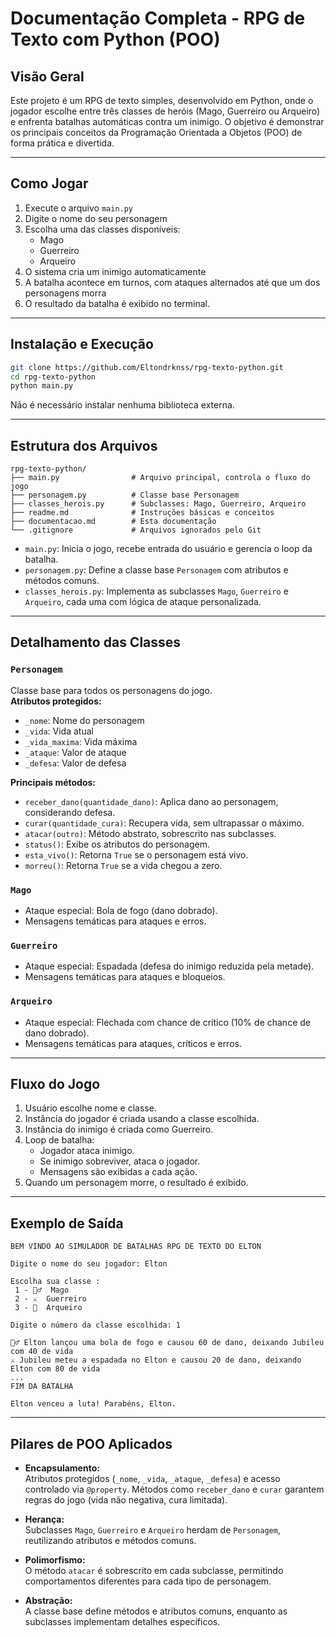 # Documentação Completa - RPG de Texto com Python (POO)


## Visão Geral

Este projeto é um RPG de texto simples, desenvolvido em Python, onde o jogador escolhe entre três classes de heróis (Mago, Guerreiro ou Arqueiro) e enfrenta batalhas automáticas contra um inimigo. O objetivo é demonstrar os principais conceitos da Programação Orientada a Objetos (POO) de forma prática e divertida.

---

## Como Jogar

1. Execute o arquivo `main.py`
2. Digite o nome do seu personagem
3. Escolha uma das classes disponíveis:
   - Mago
   - Guerreiro
   - Arqueiro
4. O sistema cria um inimigo automaticamente
5. A batalha acontece em turnos, com ataques alternados até que um dos personagens morra
6. O resultado da batalha é exibido no terminal.

---

## Instalação e Execução


```sh
git clone https://github.com/Eltondrknss/rpg-texto-python.git
cd rpg-texto-python
python main.py
```

Não é necessário instalar nenhuma biblioteca externa.

---

## Estrutura dos Arquivos

```
rpg-texto-python/
├── main.py                # Arquivo principal, controla o fluxo do jogo
├── personagem.py          # Classe base Personagem
├── classes_herois.py      # Subclasses: Mago, Guerreiro, Arqueiro
├── readme.md              # Instruções básicas e conceitos
├── documentacao.md        # Esta documentação
└── .gitignore             # Arquivos ignorados pelo Git
```

- `main.py`: Inicia o jogo, recebe entrada do usuário e gerencia o loop da batalha.
- `personagem.py`: Define a classe base `Personagem` com atributos e métodos comuns.
- `classes_herois.py`: Implementa as subclasses `Mago`, `Guerreiro` e `Arqueiro`, cada uma com lógica de ataque personalizada.

---

## Detalhamento das Classes

### `Personagem`

Classe base para todos os personagens do jogo.  
**Atributos protegidos:**
- `_nome`: Nome do personagem
- `_vida`: Vida atual
- `_vida_maxima`: Vida máxima 
- `_ataque`: Valor de ataque
- `_defesa`: Valor de defesa

**Principais métodos:**
- `receber_dano(quantidade_dano)`: Aplica dano ao personagem, considerando defesa.
- `curar(quantidade_cura)`: Recupera vida, sem ultrapassar o máximo.
- `atacar(outro)`: Método abstrato, sobrescrito nas subclasses.
- `status()`: Exibe os atributos do personagem.
- `esta_vivo()`: Retorna `True` se o personagem está vivo.
- `morreu()`: Retorna `True` se a vida chegou a zero.

### `Mago`

- Ataque especial: Bola de fogo (dano dobrado).
- Mensagens temáticas para ataques e erros.

### `Guerreiro`

- Ataque especial: Espadada (defesa do inimigo reduzida pela metade).
- Mensagens temáticas para ataques e bloqueios.

### `Arqueiro`

- Ataque especial: Flechada com chance de crítico (10% de chance de dano dobrado).
- Mensagens temáticas para ataques, críticos e erros.

---

## Fluxo do Jogo

1. Usuário escolhe nome e classe.
2. Instância do jogador é criada usando a classe escolhida.
3. Instância do inimigo é criada como Guerreiro.
4. Loop de batalha:
   - Jogador ataca inimigo.
   - Se inimigo sobreviver, ataca o jogador.
   - Mensagens são exibidas a cada ação.
5. Quando um personagem morre, o resultado é exibido.

---

## Exemplo de Saída

```
BEM VINDO AO SIMULADOR DE BATALHAS RPG DE TEXTO DO ELTON

Digite o nome do seu jogador: Elton

Escolha sua classe :
 1 - 🧙‍♂️  Mago
 2 - ⚔️  Guerreiro
 3 - 🏹  Arqueiro

Digite o número da classe escolhida: 1

🧙‍♂️ Elton lançou uma bola de fogo e causou 60 de dano, deixando Jubileu com 40 de vida
⚔️ Jubileu meteu a espadada no Elton e causou 20 de dano, deixando Elton com 80 de vida
...
FIM DA BATALHA

Elton venceu a luta! Parabéns, Elton.
```

---

## Pilares de POO Aplicados

- **Encapsulamento:**  
  Atributos protegidos (`_nome`, `_vida`, `_ataque`, `_defesa`) e acesso controlado via `@property`. Métodos como `receber_dano` e `curar` garantem regras do jogo (vida não negativa, cura limitada).

- **Herança:**  
  Subclasses `Mago`, `Guerreiro` e `Arqueiro` herdam de `Personagem`, reutilizando atributos e métodos comuns.

- **Polimorfismo:**  
  O método `atacar` é sobrescrito em cada subclasse, permitindo comportamentos diferentes para cada tipo de personagem.

- **Abstração:**  
  A classe base define métodos e atributos comuns, enquanto as subclasses implementam detalhes específicos.
